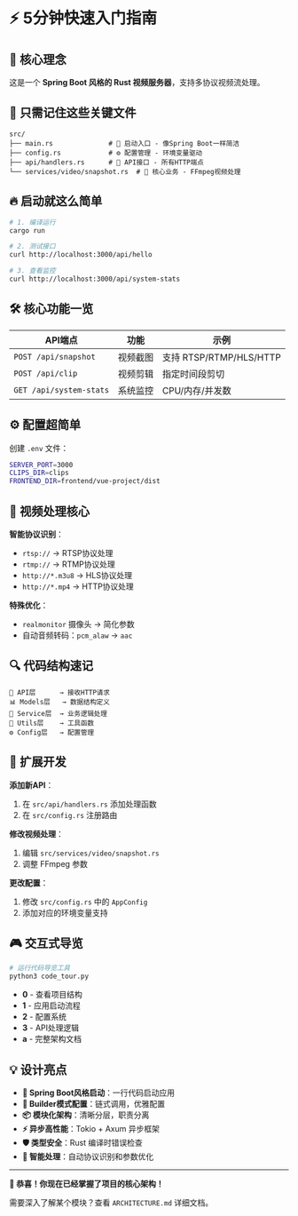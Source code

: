 # ⚡ 5分钟快速入门指南

## 🎯 核心理念

这是一个 **Spring Boot 风格的 Rust 视频服务器**，支持多协议视频流处理。

## 📁 只需记住这些关键文件

```
src/
├── main.rs              # 🚀 启动入口 - 像Spring Boot一样简洁
├── config.rs            # ⚙️ 配置管理 - 环境变量驱动  
├── api/handlers.rs      # 📡 API接口 - 所有HTTP端点
└── services/video/snapshot.rs  # 🎥 核心业务 - FFmpeg视频处理
```

## 🔥 启动就这么简单

```bash
# 1. 编译运行
cargo run

# 2. 测试接口
curl http://localhost:3000/api/hello

# 3. 查看监控
curl http://localhost:3000/api/system-stats
```

## 🛠️ 核心功能一览

| API端点 | 功能 | 示例 |
|---------|------|------|
| `POST /api/snapshot` | 视频截图 | 支持 RTSP/RTMP/HLS/HTTP |
| `POST /api/clip` | 视频剪辑 | 指定时间段剪切 |
| `GET /api/system-stats` | 系统监控 | CPU/内存/并发数 |

## ⚙️ 配置超简单

创建 `.env` 文件：
```bash
SERVER_PORT=3000
CLIPS_DIR=clips
FRONTEND_DIR=frontend/vue-project/dist
```

## 🎥 视频处理核心

**智能协议识别**：
- `rtsp://` → RTSP协议处理
- `rtmp://` → RTMP协议处理  
- `http://*.m3u8` → HLS协议处理
- `http://*.mp4` → HTTP协议处理

**特殊优化**：
- `realmonitor` 摄像头 → 简化参数
- 自动音频转码：`pcm_alaw` → `aac`

## 🔍 代码结构速记

```
📡 API层      → 接收HTTP请求
📊 Models层   → 数据结构定义  
🎥 Service层  → 业务逻辑处理
🔧 Utils层    → 工具函数
⚙️ Config层   → 配置管理
```

## 🚀 扩展开发

**添加新API**：
1. 在 `src/api/handlers.rs` 添加处理函数
2. 在 `src/config.rs` 注册路由

**修改视频处理**：
1. 编辑 `src/services/video/snapshot.rs`
2. 调整 FFmpeg 参数

**更改配置**：
1. 修改 `src/config.rs` 中的 `AppConfig`
2. 添加对应的环境变量支持

## 🎮 交互式导览

```bash
# 运行代码导览工具
python3 code_tour.py
```

- **0** - 查看项目结构
- **1** - 应用启动流程  
- **2** - 配置系统
- **3** - API处理逻辑
- **a** - 完整架构文档

## 💡 设计亮点

- **🌟 Spring Boot风格启动**：一行代码启动应用
- **🔧 Builder模式配置**：链式调用，优雅配置
- **📦 模块化架构**：清晰分层，职责分离
- **⚡ 异步高性能**：Tokio + Axum 异步框架
- **🛡️ 类型安全**：Rust 编译时错误检查
- **🎯 智能处理**：自动协议识别和参数优化

---

**🎉 恭喜！你现在已经掌握了项目的核心架构！**

需要深入了解某个模块？查看 `ARCHITECTURE.md` 详细文档。 